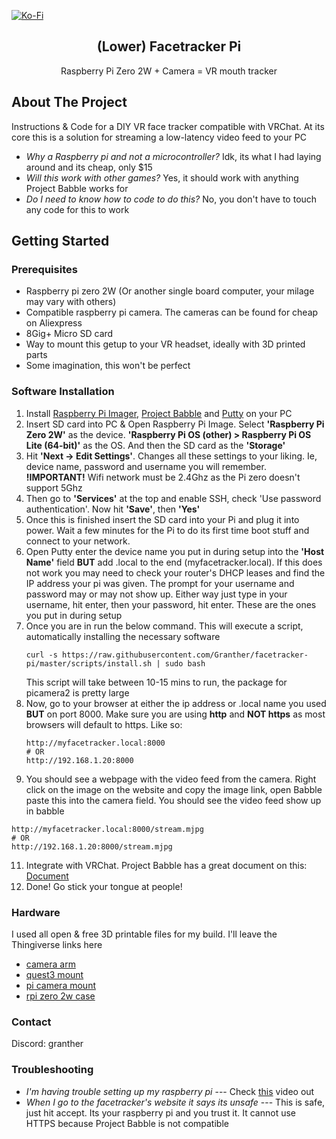 <a id="readme-top"></a>
[![Ko-Fi][kofi-shield]][kofi-url]
<br />
<h2 align="center">(Lower) Facetracker Pi</h2>
  <p align="center">
    Raspberry Pi Zero 2W + Camera = VR mouth tracker
    <br />
  </p>
</div>

## About The Project
Instructions & Code for a DIY VR face tracker compatible with VRChat. At its core this is a solution for streaming a low-latency video feed to your PC
* *Why a Raspberry pi and not a microcontroller?* Idk, its what I had laying around and its cheap, only $15
* *Will this work with other games?* Yes, it should work with anything Project Babble works for
* *Do I need to know how to code to do this?* No, you don't have to touch any code for this to work

## Getting Started
### Prerequisites
* Raspberry pi zero 2W (Or another single board computer, your milage may vary with others)
* Compatible raspberry pi camera. The cameras can be found for cheap on Aliexpress
* 8Gig+ Micro SD card
* Way to mount this getup to your VR headset, ideally with 3D printed parts
* Some imagination, this won't be perfect

### Software Installation

1. Install [Raspberry Pi Imager](https://www.raspberrypi.com/software), [Project Babble](https://github.com/Project-Babble/ProjectBabble/releases) and [Putty](https://www.putty.org/) on your PC
2. Insert SD card into PC & Open Raspberry Pi Image. Select **'Raspberry Pi Zero 2W'** as the device. **'Raspberry Pi OS (other) > Raspberry Pi OS Lite (64-bit)'** as the OS. And then the SD card as the **'Storage'**
3. Hit **'Next -> Edit Settings'**. Changes all these settings to your liking. Ie, device name, password and username you will remember. **!IMPORTANT!** Wifi network must be 2.4Ghz as the Pi zero doesn't support 5Ghz
4. Then go to **'Services'** at the top and enable SSH, check 'Use password authentication'. Now hit **'Save'**, then **'Yes'**
5. Once this is finished insert the SD card into your Pi and plug it into power. Wait a few minutes for the Pi to do its first time boot stuff and connect to your network.
7. Open Putty enter the device name you put in during setup into the **'Host Name'** field **BUT** add .local to the end (myfacetracker.local). If this does not work you may need to check your router's DHCP leases and find the IP address your pi was given. The prompt for your username and password may or may not show up. Either way just type in your username, hit enter, then your password, hit enter. These are the ones you put in during setup
8. Once you are in run the below command. This will execute a script, automatically installing the necessary software
   ```
   curl -s https://raw.githubusercontent.com/Granther/facetracker-pi/master/scripts/install.sh | sudo bash
   ```
   This script will take between 10-15 mins to run, the package for picamera2 is pretty large 
9. Now, go to your browser at either the ip address or .local name you used **BUT** on port 8000. Make sure you are using **http** and **NOT https** as most browsers will default to https. Like so:
   ```
   http://myfacetracker.local:8000
   # OR
   http://192.168.1.20:8000
   ```
10. You should see a webpage with the video feed from the camera. Right click on the image on the website and copy the image link, open Babble paste this into the camera field. You should see the video feed show up in babble 
   ```
   http://myfacetracker.local:8000/stream.mjpg
   # OR
   http://192.168.1.20:8000/stream.mjpg
   ```
11. Integrate with VRChat. Project Babble has a great document on this: [Document](https://docs.babble.diy/docs/software/integrations/vrc)
12. Done! Go stick your tongue at people!
### Hardware 
I used all open & free 3D printable files for my build. I'll leave the Thingiverse links here
* [camera arm](https://www.thingiverse.com/thing:5212459)
* [quest3 mount](https://www.thingiverse.com/thing:6780933)
* [pi camera mount](https://www.thingiverse.com/thing:2931401)
* [rpi zero 2w case](https://www.thingiverse.com/thing:2488316)

### Contact
Discord: granther

### Troubleshooting
* *I'm having trouble setting up my raspberry pi* --- Check [this](https://www.youtube.com/watch?v=1XteC7M-5jY) video out
* *When I go to the facetracker's website it says its unsafe* --- This is safe, just hit accept. Its your raspberry pi and you trust it. It cannot use HTTPS because Project Babble is not compatible

[kofi-shield]: https://img.shields.io/badge/-KoFi-black.svg?style=for-the-badge&logo=kofi&colorB=555
[kofi-url]: https://ko-fi.com/granther 
